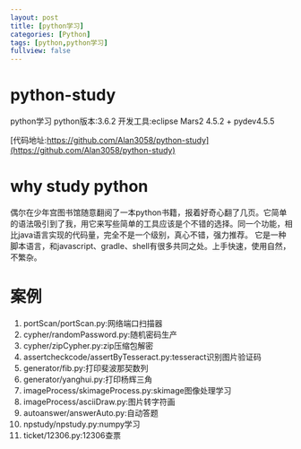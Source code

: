 ```yaml
---
layout: post
title: [python学习]
categories: [Python]
tags: [python,python学习]
fullview: false
---
```

# python-study

python学习
python版本:3.6.2
开发工具:eclipse Mars2 4.5.2 + pydev4.5.5

[代码地址:https://github.com/Alan3058/python-study](https://github.com/Alan3058/python-study)

# why study python

偶尔在少年宫图书馆随意翻阅了一本python书籍，报着好奇心翻了几页。它简单的语法吸引到了我，用它来写些简单的工具应该是个不错的选择。同一个功能，相比java语言实现的代码量，完全不是一个级别，真心不错，强力推荐。
它是一种脚本语言，和javascript、gradle、shell有很多共同之处。上手快速，使用自然，不繁杂。

# 案例

1. portScan/portScan.py:网络端口扫描器
1. cypher/randomPassword.py:随机密码生产
1. cypher/zipCypher.py:zip压缩包解密
1. assertcheckcode/assertByTesseract.py:tesseract识别图片验证码
1. generator/fib.py:打印斐波那契数列
1. generator/yanghui.py:打印杨辉三角
1. imageProcess/skimageProcess.py:skimage图像处理学习
1. imageProcess/asciiDraw.py:图片转字符画
1. autoanswer/answerAuto.py:自动答题
1. npstudy/npstudy.py:numpy学习
1. ticket/12306.py:12306查票
